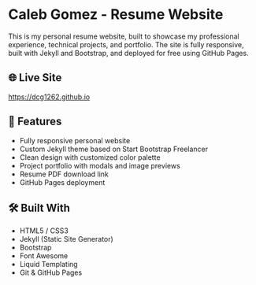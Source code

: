 # Caleb Gomez - Resume Website

This is my personal resume website, built to showcase my professional experience, technical projects, and portfolio. The site is fully responsive, built with Jekyll and Bootstrap, and deployed for free using GitHub Pages.

## 🌐 Live Site

https://dcg1262.github.io

## 📄 Features

- Fully responsive personal website
- Custom Jekyll theme based on Start Bootstrap Freelancer
- Clean design with customized color palette
- Project portfolio with modals and image previews
- Resume PDF download link
- GitHub Pages deployment

## 🛠️ Built With

- HTML5 / CSS3
- Jekyll (Static Site Generator)
- Bootstrap
- Font Awesome
- Liquid Templating
- Git & GitHub Pages
